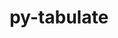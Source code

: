 ---
title: "py-tabulate"
layout: cache
categories: [package, develop]
meta: {"versions": ["0.9.0"], "compilers": ["gcc@=7.3.1", "gcc@=7.5.0"], "oss": ["amzn2", "ubuntu18.04"], "platforms": ["linux"], "targets": ["aarch64", "neoverse_n1", "x86_64_v3"], "stacks": ["aws-isc", "aws-isc-aarch64", "radiuss", "root"], "num_specs": 40, "num_specs_by_stack": {"root": 40, "aws-isc-aarch64": 8, "aws-isc": 4, "radiuss": 8}}
spec_details: [{"hash": "v2lqtcxxjktfjjataveoif6yicju5rlo", "compiler": "gcc@=7.3.1", "versions": ["0.9.0"], "os": "amzn2", "platform": "linux", "target": "aarch64", "variants": ["build_system=python_pip"], "stacks": ["root"], "size": "-", "tarball": "https://binaries.spack.io/develop/build_cache/linux-amzn2-aarch64/gcc-7.3.1/py-tabulate-0.9.0/linux-amzn2-aarch64-gcc-7.3.1-py-tabulate-0.9.0-v2lqtcxxjktfjjataveoif6yicju5rlo.spack"}, {"hash": "cqf4jhuokmtpqncvan3x7pn4tozrgxam", "compiler": "gcc@=7.3.1", "versions": ["0.9.0"], "os": "amzn2", "platform": "linux", "target": "aarch64", "variants": ["build_system=python_pip"], "stacks": ["root", "aws-isc-aarch64"], "size": "-", "tarball": "https://binaries.spack.io/develop/build_cache/linux-amzn2-aarch64/gcc-7.3.1/py-tabulate-0.9.0/linux-amzn2-aarch64-gcc-7.3.1-py-tabulate-0.9.0-cqf4jhuokmtpqncvan3x7pn4tozrgxam.spack"}, {"hash": "xmcmzilm4eh5acv4gs4mhispimbkgdsm", "compiler": "gcc@=7.3.1", "versions": ["0.9.0"], "os": "amzn2", "platform": "linux", "target": "aarch64", "variants": ["build_system=python_pip"], "stacks": ["root"], "size": "-", "tarball": "https://binaries.spack.io/develop/build_cache/linux-amzn2-aarch64/gcc-7.3.1/py-tabulate-0.9.0/linux-amzn2-aarch64-gcc-7.3.1-py-tabulate-0.9.0-xmcmzilm4eh5acv4gs4mhispimbkgdsm.spack"}, {"hash": "4jpmyq3sevh7i7knekfusqrsfoehcs3u", "compiler": "gcc@=7.3.1", "versions": ["0.9.0"], "os": "amzn2", "platform": "linux", "target": "aarch64", "variants": ["build_system=python_pip"], "stacks": ["root"], "size": "-", "tarball": "https://binaries.spack.io/develop/build_cache/linux-amzn2-aarch64/gcc-7.3.1/py-tabulate-0.9.0/linux-amzn2-aarch64-gcc-7.3.1-py-tabulate-0.9.0-4jpmyq3sevh7i7knekfusqrsfoehcs3u.spack"}, {"hash": "2wwdhw3jiywees4kxb7vvt5kcz6z42t6", "compiler": "gcc@=7.3.1", "versions": ["0.9.0"], "os": "amzn2", "platform": "linux", "target": "aarch64", "variants": ["build_system=python_pip"], "stacks": ["root", "aws-isc-aarch64"], "size": "-", "tarball": "https://binaries.spack.io/develop/build_cache/linux-amzn2-aarch64/gcc-7.3.1/py-tabulate-0.9.0/linux-amzn2-aarch64-gcc-7.3.1-py-tabulate-0.9.0-2wwdhw3jiywees4kxb7vvt5kcz6z42t6.spack"}, {"hash": "rrrqrnvfimsjswzg5danjk6uyzglbvjk", "compiler": "gcc@=7.3.1", "versions": ["0.9.0"], "os": "amzn2", "platform": "linux", "target": "aarch64", "variants": ["build_system=python_pip"], "stacks": ["root", "aws-isc-aarch64"], "size": "-", "tarball": "https://binaries.spack.io/develop/build_cache/linux-amzn2-aarch64/gcc-7.3.1/py-tabulate-0.9.0/linux-amzn2-aarch64-gcc-7.3.1-py-tabulate-0.9.0-rrrqrnvfimsjswzg5danjk6uyzglbvjk.spack"}, {"hash": "ccqqq5usfwofbu6nadmxztpxedpl7yjj", "compiler": "gcc@=7.3.1", "versions": ["0.9.0"], "os": "amzn2", "platform": "linux", "target": "aarch64", "variants": ["build_system=python_pip"], "stacks": ["root", "aws-isc-aarch64"], "size": "-", "tarball": "https://binaries.spack.io/develop/build_cache/linux-amzn2-aarch64/gcc-7.3.1/py-tabulate-0.9.0/linux-amzn2-aarch64-gcc-7.3.1-py-tabulate-0.9.0-ccqqq5usfwofbu6nadmxztpxedpl7yjj.spack"}, {"hash": "lvx4hcdpmhqqsqar2go62bp5c5dcmaoj", "compiler": "gcc@=7.3.1", "versions": ["0.9.0"], "os": "amzn2", "platform": "linux", "target": "aarch64", "variants": ["build_system=python_pip"], "stacks": ["root"], "size": "-", "tarball": "https://binaries.spack.io/develop/build_cache/linux-amzn2-aarch64/gcc-7.3.1/py-tabulate-0.9.0/linux-amzn2-aarch64-gcc-7.3.1-py-tabulate-0.9.0-lvx4hcdpmhqqsqar2go62bp5c5dcmaoj.spack"}, {"hash": "jjmexz2p6yij3kf6gyqrxfrs63wiueco", "compiler": "gcc@=7.3.1", "versions": ["0.9.0"], "os": "amzn2", "platform": "linux", "target": "neoverse_n1", "variants": ["build_system=python_pip"], "stacks": ["root"], "size": "-", "tarball": "https://binaries.spack.io/develop/build_cache/linux-amzn2-neoverse_n1/gcc-7.3.1/py-tabulate-0.9.0/linux-amzn2-neoverse_n1-gcc-7.3.1-py-tabulate-0.9.0-jjmexz2p6yij3kf6gyqrxfrs63wiueco.spack"}, {"hash": "ycbqxeintkppazvxk7q5dr57dzkpgunf", "compiler": "gcc@=7.3.1", "versions": ["0.9.0"], "os": "amzn2", "platform": "linux", "target": "neoverse_n1", "variants": ["build_system=python_pip"], "stacks": ["root"], "size": "-", "tarball": "https://binaries.spack.io/develop/build_cache/linux-amzn2-neoverse_n1/gcc-7.3.1/py-tabulate-0.9.0/linux-amzn2-neoverse_n1-gcc-7.3.1-py-tabulate-0.9.0-ycbqxeintkppazvxk7q5dr57dzkpgunf.spack"}, {"hash": "lyd7ae3zw5u7uoet4xvmtr3mmbo77jip", "compiler": "gcc@=7.3.1", "versions": ["0.9.0"], "os": "amzn2", "platform": "linux", "target": "neoverse_n1", "variants": ["build_system=python_pip"], "stacks": ["root", "aws-isc-aarch64"], "size": "-", "tarball": "https://binaries.spack.io/develop/build_cache/linux-amzn2-neoverse_n1/gcc-7.3.1/py-tabulate-0.9.0/linux-amzn2-neoverse_n1-gcc-7.3.1-py-tabulate-0.9.0-lyd7ae3zw5u7uoet4xvmtr3mmbo77jip.spack"}, {"hash": "ovjgrsirqev6hwxh75ttf6mxjxue3e6f", "compiler": "gcc@=7.3.1", "versions": ["0.9.0"], "os": "amzn2", "platform": "linux", "target": "neoverse_n1", "variants": ["build_system=python_pip"], "stacks": ["root", "aws-isc-aarch64"], "size": "-", "tarball": "https://binaries.spack.io/develop/build_cache/linux-amzn2-neoverse_n1/gcc-7.3.1/py-tabulate-0.9.0/linux-amzn2-neoverse_n1-gcc-7.3.1-py-tabulate-0.9.0-ovjgrsirqev6hwxh75ttf6mxjxue3e6f.spack"}, {"hash": "a2jp7h2i6x54wuupe3b5k2asl6x4p56b", "compiler": "gcc@=7.3.1", "versions": ["0.9.0"], "os": "amzn2", "platform": "linux", "target": "neoverse_n1", "variants": ["build_system=python_pip"], "stacks": ["root"], "size": "-", "tarball": "https://binaries.spack.io/develop/build_cache/linux-amzn2-neoverse_n1/gcc-7.3.1/py-tabulate-0.9.0/linux-amzn2-neoverse_n1-gcc-7.3.1-py-tabulate-0.9.0-a2jp7h2i6x54wuupe3b5k2asl6x4p56b.spack"}, {"hash": "zqypx67adzyqkewbly3ajbucqtr3bxzm", "compiler": "gcc@=7.3.1", "versions": ["0.9.0"], "os": "amzn2", "platform": "linux", "target": "neoverse_n1", "variants": ["build_system=python_pip"], "stacks": ["root"], "size": "-", "tarball": "https://binaries.spack.io/develop/build_cache/linux-amzn2-neoverse_n1/gcc-7.3.1/py-tabulate-0.9.0/linux-amzn2-neoverse_n1-gcc-7.3.1-py-tabulate-0.9.0-zqypx67adzyqkewbly3ajbucqtr3bxzm.spack"}, {"hash": "4vonlnubdqlqo5uurueiepl6i2geriju", "compiler": "gcc@=7.3.1", "versions": ["0.9.0"], "os": "amzn2", "platform": "linux", "target": "neoverse_n1", "variants": ["build_system=python_pip"], "stacks": ["root", "aws-isc-aarch64"], "size": "-", "tarball": "https://binaries.spack.io/develop/build_cache/linux-amzn2-neoverse_n1/gcc-7.3.1/py-tabulate-0.9.0/linux-amzn2-neoverse_n1-gcc-7.3.1-py-tabulate-0.9.0-4vonlnubdqlqo5uurueiepl6i2geriju.spack"}, {"hash": "snpe67zqgv4ncw7netxyhep3ksn53hid", "compiler": "gcc@=7.3.1", "versions": ["0.9.0"], "os": "amzn2", "platform": "linux", "target": "neoverse_n1", "variants": ["build_system=python_pip"], "stacks": ["root", "aws-isc-aarch64"], "size": "-", "tarball": "https://binaries.spack.io/develop/build_cache/linux-amzn2-neoverse_n1/gcc-7.3.1/py-tabulate-0.9.0/linux-amzn2-neoverse_n1-gcc-7.3.1-py-tabulate-0.9.0-snpe67zqgv4ncw7netxyhep3ksn53hid.spack"}, {"hash": "7xikobomwksh7x63rt4tl64di4nts6fk", "compiler": "gcc@=7.3.1", "versions": ["0.9.0"], "os": "amzn2", "platform": "linux", "target": "x86_64_v3", "variants": ["build_system=python_pip"], "stacks": ["root"], "size": "-", "tarball": "https://binaries.spack.io/develop/build_cache/linux-amzn2-x86_64_v3/gcc-7.3.1/py-tabulate-0.9.0/linux-amzn2-x86_64_v3-gcc-7.3.1-py-tabulate-0.9.0-7xikobomwksh7x63rt4tl64di4nts6fk.spack"}, {"hash": "nox3il4oudoow2dh7o7osfnndb2knxo2", "compiler": "gcc@=7.3.1", "versions": ["0.9.0"], "os": "amzn2", "platform": "linux", "target": "x86_64_v3", "variants": ["build_system=python_pip"], "stacks": ["aws-isc", "root"], "size": "-", "tarball": "https://binaries.spack.io/develop/build_cache/linux-amzn2-x86_64_v3/gcc-7.3.1/py-tabulate-0.9.0/linux-amzn2-x86_64_v3-gcc-7.3.1-py-tabulate-0.9.0-nox3il4oudoow2dh7o7osfnndb2knxo2.spack"}, {"hash": "nxxbcelwjk3per7g3ibjt3gj56r62n2x", "compiler": "gcc@=7.3.1", "versions": ["0.9.0"], "os": "amzn2", "platform": "linux", "target": "x86_64_v3", "variants": ["build_system=python_pip"], "stacks": ["root"], "size": "-", "tarball": "https://binaries.spack.io/develop/build_cache/linux-amzn2-x86_64_v3/gcc-7.3.1/py-tabulate-0.9.0/linux-amzn2-x86_64_v3-gcc-7.3.1-py-tabulate-0.9.0-nxxbcelwjk3per7g3ibjt3gj56r62n2x.spack"}, {"hash": "qb54bkhdmomkttjrfay33lqcctr4izo5", "compiler": "gcc@=7.3.1", "versions": ["0.9.0"], "os": "amzn2", "platform": "linux", "target": "x86_64_v3", "variants": ["build_system=python_pip"], "stacks": ["aws-isc", "root"], "size": "-", "tarball": "https://binaries.spack.io/develop/build_cache/linux-amzn2-x86_64_v3/gcc-7.3.1/py-tabulate-0.9.0/linux-amzn2-x86_64_v3-gcc-7.3.1-py-tabulate-0.9.0-qb54bkhdmomkttjrfay33lqcctr4izo5.spack"}, {"hash": "b6bdumfopadn37doa2nfojaeassza2fg", "compiler": "gcc@=7.3.1", "versions": ["0.9.0"], "os": "amzn2", "platform": "linux", "target": "x86_64_v3", "variants": ["build_system=python_pip"], "stacks": ["root"], "size": "-", "tarball": "https://binaries.spack.io/develop/build_cache/linux-amzn2-x86_64_v3/gcc-7.3.1/py-tabulate-0.9.0/linux-amzn2-x86_64_v3-gcc-7.3.1-py-tabulate-0.9.0-b6bdumfopadn37doa2nfojaeassza2fg.spack"}, {"hash": "k4egxdtykuewzmoottzksmuo4nmruccf", "compiler": "gcc@=7.3.1", "versions": ["0.9.0"], "os": "amzn2", "platform": "linux", "target": "x86_64_v3", "variants": ["build_system=python_pip"], "stacks": ["aws-isc", "root"], "size": "-", "tarball": "https://binaries.spack.io/develop/build_cache/linux-amzn2-x86_64_v3/gcc-7.3.1/py-tabulate-0.9.0/linux-amzn2-x86_64_v3-gcc-7.3.1-py-tabulate-0.9.0-k4egxdtykuewzmoottzksmuo4nmruccf.spack"}, {"hash": "jep6fz472gatuvzqfmtdns5k3jbw5fzf", "compiler": "gcc@=7.3.1", "versions": ["0.9.0"], "os": "amzn2", "platform": "linux", "target": "x86_64_v3", "variants": ["build_system=python_pip"], "stacks": ["root"], "size": "-", "tarball": "https://binaries.spack.io/develop/build_cache/linux-amzn2-x86_64_v3/gcc-7.3.1/py-tabulate-0.9.0/linux-amzn2-x86_64_v3-gcc-7.3.1-py-tabulate-0.9.0-jep6fz472gatuvzqfmtdns5k3jbw5fzf.spack"}, {"hash": "m3edfrrqjwvwop4v7zdvsotqds5sozlq", "compiler": "gcc@=7.3.1", "versions": ["0.9.0"], "os": "amzn2", "platform": "linux", "target": "x86_64_v3", "variants": ["build_system=python_pip"], "stacks": ["aws-isc", "root"], "size": "-", "tarball": "https://binaries.spack.io/develop/build_cache/linux-amzn2-x86_64_v3/gcc-7.3.1/py-tabulate-0.9.0/linux-amzn2-x86_64_v3-gcc-7.3.1-py-tabulate-0.9.0-m3edfrrqjwvwop4v7zdvsotqds5sozlq.spack"}, {"hash": "mru4yjs6fjidu6pgvfnd6wonzowsj6ps", "compiler": "gcc@=7.5.0", "versions": ["0.9.0"], "os": "ubuntu18.04", "platform": "linux", "target": "x86_64_v3", "variants": ["build_system=python_pip"], "stacks": ["root"], "size": "-", "tarball": "https://binaries.spack.io/develop/build_cache/linux-ubuntu18.04-x86_64_v3/gcc-7.5.0/py-tabulate-0.9.0/linux-ubuntu18.04-x86_64_v3-gcc-7.5.0-py-tabulate-0.9.0-mru4yjs6fjidu6pgvfnd6wonzowsj6ps.spack"}, {"hash": "i23ze3llphcuv333neewmoydsxkfxkhh", "compiler": "gcc@=7.5.0", "versions": ["0.9.0"], "os": "ubuntu18.04", "platform": "linux", "target": "x86_64_v3", "variants": ["build_system=python_pip"], "stacks": ["root"], "size": "-", "tarball": "https://binaries.spack.io/develop/build_cache/linux-ubuntu18.04-x86_64_v3/gcc-7.5.0/py-tabulate-0.9.0/linux-ubuntu18.04-x86_64_v3-gcc-7.5.0-py-tabulate-0.9.0-i23ze3llphcuv333neewmoydsxkfxkhh.spack"}, {"hash": "t4ytpszl3vw6fffllfjfvnbgct6mxnqh", "compiler": "gcc@=7.5.0", "versions": ["0.9.0"], "os": "ubuntu18.04", "platform": "linux", "target": "x86_64_v3", "variants": ["build_system=python_pip"], "stacks": ["radiuss", "root"], "size": "-", "tarball": "https://binaries.spack.io/develop/build_cache/linux-ubuntu18.04-x86_64_v3/gcc-7.5.0/py-tabulate-0.9.0/linux-ubuntu18.04-x86_64_v3-gcc-7.5.0-py-tabulate-0.9.0-t4ytpszl3vw6fffllfjfvnbgct6mxnqh.spack"}, {"hash": "arc2i7nrnnaqd5moighysndps5tyom4l", "compiler": "gcc@=7.5.0", "versions": ["0.9.0"], "os": "ubuntu18.04", "platform": "linux", "target": "x86_64_v3", "variants": ["build_system=python_pip"], "stacks": ["root"], "size": "-", "tarball": "https://binaries.spack.io/develop/build_cache/linux-ubuntu18.04-x86_64_v3/gcc-7.5.0/py-tabulate-0.9.0/linux-ubuntu18.04-x86_64_v3-gcc-7.5.0-py-tabulate-0.9.0-arc2i7nrnnaqd5moighysndps5tyom4l.spack"}, {"hash": "aumcutjywzhgcbmzpmq4aop23by5ioej", "compiler": "gcc@=7.5.0", "versions": ["0.9.0"], "os": "ubuntu18.04", "platform": "linux", "target": "x86_64_v3", "variants": ["build_system=python_pip"], "stacks": ["root"], "size": "-", "tarball": "https://binaries.spack.io/develop/build_cache/linux-ubuntu18.04-x86_64_v3/gcc-7.5.0/py-tabulate-0.9.0/linux-ubuntu18.04-x86_64_v3-gcc-7.5.0-py-tabulate-0.9.0-aumcutjywzhgcbmzpmq4aop23by5ioej.spack"}, {"hash": "pdesqe2erfcse6bh7czb5pjwsmszi75k", "compiler": "gcc@=7.5.0", "versions": ["0.9.0"], "os": "ubuntu18.04", "platform": "linux", "target": "x86_64_v3", "variants": ["build_system=python_pip"], "stacks": ["radiuss", "root"], "size": "-", "tarball": "https://binaries.spack.io/develop/build_cache/linux-ubuntu18.04-x86_64_v3/gcc-7.5.0/py-tabulate-0.9.0/linux-ubuntu18.04-x86_64_v3-gcc-7.5.0-py-tabulate-0.9.0-pdesqe2erfcse6bh7czb5pjwsmszi75k.spack"}, {"hash": "pc5ewui5zqmq4hyeku4w4zx5v4xpu7a2", "compiler": "gcc@=7.5.0", "versions": ["0.9.0"], "os": "ubuntu18.04", "platform": "linux", "target": "x86_64_v3", "variants": ["build_system=python_pip"], "stacks": ["radiuss", "root"], "size": "-", "tarball": "https://binaries.spack.io/develop/build_cache/linux-ubuntu18.04-x86_64_v3/gcc-7.5.0/py-tabulate-0.9.0/linux-ubuntu18.04-x86_64_v3-gcc-7.5.0-py-tabulate-0.9.0-pc5ewui5zqmq4hyeku4w4zx5v4xpu7a2.spack"}, {"hash": "2lbjmayye36e7fcbabdax7ysozgku6pq", "compiler": "gcc@=7.5.0", "versions": ["0.9.0"], "os": "ubuntu18.04", "platform": "linux", "target": "x86_64_v3", "variants": ["build_system=python_pip"], "stacks": ["root"], "size": "-", "tarball": "https://binaries.spack.io/develop/build_cache/linux-ubuntu18.04-x86_64_v3/gcc-7.5.0/py-tabulate-0.9.0/linux-ubuntu18.04-x86_64_v3-gcc-7.5.0-py-tabulate-0.9.0-2lbjmayye36e7fcbabdax7ysozgku6pq.spack"}, {"hash": "q26xnbo7dkaaawn3qzgtfav7554s4ytq", "compiler": "gcc@=7.5.0", "versions": ["0.9.0"], "os": "ubuntu18.04", "platform": "linux", "target": "x86_64_v3", "variants": ["build_system=python_pip"], "stacks": ["radiuss", "root"], "size": "-", "tarball": "https://binaries.spack.io/develop/build_cache/linux-ubuntu18.04-x86_64_v3/gcc-7.5.0/py-tabulate-0.9.0/linux-ubuntu18.04-x86_64_v3-gcc-7.5.0-py-tabulate-0.9.0-q26xnbo7dkaaawn3qzgtfav7554s4ytq.spack"}, {"hash": "42ctlv5lu6dmw67xglnq3dqk5dzhyo2m", "compiler": "gcc@=7.5.0", "versions": ["0.9.0"], "os": "ubuntu18.04", "platform": "linux", "target": "x86_64_v3", "variants": ["build_system=python_pip"], "stacks": ["radiuss", "root"], "size": "-", "tarball": "https://binaries.spack.io/develop/build_cache/linux-ubuntu18.04-x86_64_v3/gcc-7.5.0/py-tabulate-0.9.0/linux-ubuntu18.04-x86_64_v3-gcc-7.5.0-py-tabulate-0.9.0-42ctlv5lu6dmw67xglnq3dqk5dzhyo2m.spack"}, {"hash": "oystwhoojh6qeqztt3uvwauwxwvofiw7", "compiler": "gcc@=7.5.0", "versions": ["0.9.0"], "os": "ubuntu18.04", "platform": "linux", "target": "x86_64_v3", "variants": ["build_system=python_pip"], "stacks": ["radiuss", "root"], "size": "-", "tarball": "https://binaries.spack.io/develop/build_cache/linux-ubuntu18.04-x86_64_v3/gcc-7.5.0/py-tabulate-0.9.0/linux-ubuntu18.04-x86_64_v3-gcc-7.5.0-py-tabulate-0.9.0-oystwhoojh6qeqztt3uvwauwxwvofiw7.spack"}, {"hash": "4k4vs4625t5ju6au5gprjqdgu7m7utyk", "compiler": "gcc@=7.5.0", "versions": ["0.9.0"], "os": "ubuntu18.04", "platform": "linux", "target": "x86_64_v3", "variants": ["build_system=python_pip"], "stacks": ["radiuss", "root"], "size": "-", "tarball": "https://binaries.spack.io/develop/build_cache/linux-ubuntu18.04-x86_64_v3/gcc-7.5.0/py-tabulate-0.9.0/linux-ubuntu18.04-x86_64_v3-gcc-7.5.0-py-tabulate-0.9.0-4k4vs4625t5ju6au5gprjqdgu7m7utyk.spack"}, {"hash": "3ej2sb2yfau7klqwrhthn3kqpamuntyy", "compiler": "gcc@=7.5.0", "versions": ["0.9.0"], "os": "ubuntu18.04", "platform": "linux", "target": "x86_64_v3", "variants": ["build_system=python_pip"], "stacks": ["root"], "size": "-", "tarball": "https://binaries.spack.io/develop/build_cache/linux-ubuntu18.04-x86_64_v3/gcc-7.5.0/py-tabulate-0.9.0/linux-ubuntu18.04-x86_64_v3-gcc-7.5.0-py-tabulate-0.9.0-3ej2sb2yfau7klqwrhthn3kqpamuntyy.spack"}, {"hash": "xfdlbj2nki5vcgxn2ier4gdy66t345zp", "compiler": "gcc@=7.5.0", "versions": ["0.9.0"], "os": "ubuntu18.04", "platform": "linux", "target": "x86_64_v3", "variants": ["build_system=python_pip"], "stacks": ["root"], "size": "-", "tarball": "https://binaries.spack.io/develop/build_cache/linux-ubuntu18.04-x86_64_v3/gcc-7.5.0/py-tabulate-0.9.0/linux-ubuntu18.04-x86_64_v3-gcc-7.5.0-py-tabulate-0.9.0-xfdlbj2nki5vcgxn2ier4gdy66t345zp.spack"}, {"hash": "ezaxtapct4ta6uxjnid4ab33uvu7jcq7", "compiler": "gcc@=7.5.0", "versions": ["0.9.0"], "os": "ubuntu18.04", "platform": "linux", "target": "x86_64_v3", "variants": ["build_system=python_pip"], "stacks": ["radiuss", "root"], "size": "-", "tarball": "https://binaries.spack.io/develop/build_cache/linux-ubuntu18.04-x86_64_v3/gcc-7.5.0/py-tabulate-0.9.0/linux-ubuntu18.04-x86_64_v3-gcc-7.5.0-py-tabulate-0.9.0-ezaxtapct4ta6uxjnid4ab33uvu7jcq7.spack"}, {"hash": "qtcz46ejbhip5vlantjzg2erlltunbtl", "compiler": "gcc@=7.5.0", "versions": ["0.9.0"], "os": "ubuntu18.04", "platform": "linux", "target": "x86_64_v3", "variants": ["build_system=python_pip"], "stacks": ["root"], "size": "-", "tarball": "https://binaries.spack.io/develop/build_cache/linux-ubuntu18.04-x86_64_v3/gcc-7.5.0/py-tabulate-0.9.0/linux-ubuntu18.04-x86_64_v3-gcc-7.5.0-py-tabulate-0.9.0-qtcz46ejbhip5vlantjzg2erlltunbtl.spack"}]
---